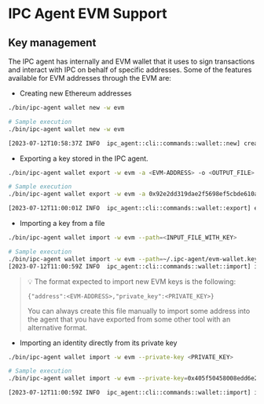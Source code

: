 # IPC Agent EVM Support

## Key management
The IPC agent has internally and EVM wallet that it uses to sign transactions and interact with IPC on behalf of specific addresses. Some of the features available for EVM addresses through the EVM are: 
* Creating new Ethereum addresses
```bash
./bin/ipc-agent wallet new -w evm

# Sample execution
./bin/ipc-agent wallet new -w evm

[2023-07-12T10:58:37Z INFO  ipc_agent::cli::commands::wallet::new] created new wallet with address WalletNewResponse { address: "0x6972968294f71daba16939f77dfd738525796a63" }
```

* Exporting a key stored in the IPC agent. 
```bash
./bin/ipc-agent wallet export -w evm -a <EVM-ADDRESS> -o <OUTPUT_FILE>

# Sample execution
./bin/ipc-agent wallet export -w evm -a 0x92e2dd319dae2f5698ef5cbde610ad611983de0d -o ~/.ipc-agent/evm-wallet.key

[2023-07-12T11:00:01Z INFO  ipc_agent::cli::commands::wallet::export] exported new wallet with address "0x92e2dd319dae2f5698ef5cbde610ad611983de0d" in file "~/.ipc-agent/evm-wallet.key"
```

* Importing a key from a file
```bash
./bin/ipc-agent wallet import -w evm --path=<INPUT_FILE_WITH_KEY>

# Sample execution
./bin/ipc-agent wallet import -w evm --path=~/.ipc-agent/evm-wallet.key
[2023-07-12T11:00:59Z INFO  ipc_agent::cli::commands::wallet::import] imported wallet with address "0x92e2…de0d"
```

> 💡 The format expected to import new EVM keys is the following:
> ```
> {"address":<EVM-ADDRESS>,"private_key":<PRIVATE_KEY>}
> ```
> You can always create this file manually to import some address into the agent that you have exported from some other tool with an alternative format.

* Importing an identity directly from its private key
```bash
./bin/ipc-agent wallet import -w evm --private-key <PRIVATE_KEY>

# Sample execution
./bin/ipc-agent wallet import -w evm --private-key=0x405f50458008edd6e2eb2efc3bf34846db1d6689b89fe1a9f9ccfe7f6e301d8d

[2023-07-12T11:00:59Z INFO  ipc_agent::cli::commands::wallet::import] imported wallet with address "0x92e2…de0d"
